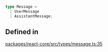 ```ts
type Message = 
  | UserMessage
  | AssistantMessage;
```

## Defined in

[packages/react-core/src/types/message.ts:35](https://github.com/thesysdev/crayonai/blob/b70189f61d5ac903b473d12565e61a38c72453b2/frontend-sdk/packages/react-core/src/types/message.ts#L35)
